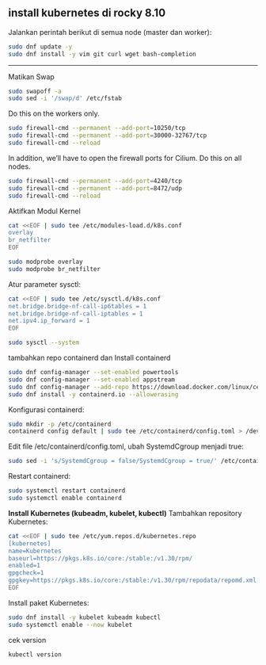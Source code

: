 **install kubernetes di rocky 8.10**
---

Jalankan perintah berikut di semua node (master dan worker):
```bash
sudo dnf update -y
sudo dnf install -y vim git curl wget bash-completion
```

---

Matikan Swap
```bash
sudo swapoff -a
sudo sed -i '/swap/d' /etc/fstab
```

Do this on the workers only.
```bash
sudo firewall-cmd --permanent --add-port=10250/tcp
sudo firewall-cmd --permanent --add-port=30000-32767/tcp  
sudo firewall-cmd --reload
```

In addition, we’ll have to open the firewall ports for Cilium.
Do this on all nodes.
```bash
sudo firewall-cmd --permanent --add-port=4240/tcp
sudo firewall-cmd --permanent --add-port=8472/udp
sudo firewall-cmd --reload
```

Aktifkan Modul Kernel
```bash
cat <<EOF | sudo tee /etc/modules-load.d/k8s.conf
overlay
br_netfilter
EOF

sudo modprobe overlay
sudo modprobe br_netfilter
```

Atur parameter sysctl:
```bash
cat <<EOF | sudo tee /etc/sysctl.d/k8s.conf
net.bridge.bridge-nf-call-ip6tables = 1
net.bridge.bridge-nf-call-iptables = 1
net.ipv4.ip_forward = 1
EOF

sudo sysctl --system
```

tambahkan repo containerd dan Install containerd
```bash
sudo dnf config-manager --set-enabled powertools
sudo dnf config-manager --set-enabled appstream
sudo dnf config-manager --add-repo https://download.docker.com/linux/centos/docker-ce.repo
sudo dnf install -y containerd.io --allowerasing
```

Konfigurasi containerd:
```bash
sudo mkdir -p /etc/containerd
containerd config default | sudo tee /etc/containerd/config.toml > /dev/null
```

Edit file /etc/containerd/config.toml, ubah SystemdCgroup menjadi true:
```bash
sudo sed -i 's/SystemdCgroup = false/SystemdCgroup = true/' /etc/containerd/config.toml
```

Restart containerd:
```bash
sudo systemctl restart containerd
sudo systemctl enable containerd
```

**Install Kubernetes (kubeadm, kubelet, kubectl)**
Tambahkan repository Kubernetes:
```bash
cat <<EOF | sudo tee /etc/yum.repos.d/kubernetes.repo
[kubernetes]
name=Kubernetes
baseurl=https://pkgs.k8s.io/core:/stable:/v1.30/rpm/
enabled=1
gpgcheck=1
gpgkey=https://pkgs.k8s.io/core:/stable:/v1.30/rpm/repodata/repomd.xml.key
EOF
```

Install paket Kubernetes:
```bash
sudo dnf install -y kubelet kubeadm kubectl
sudo systemctl enable --now kubelet
```

cek version
```bash
kubectl version
```
